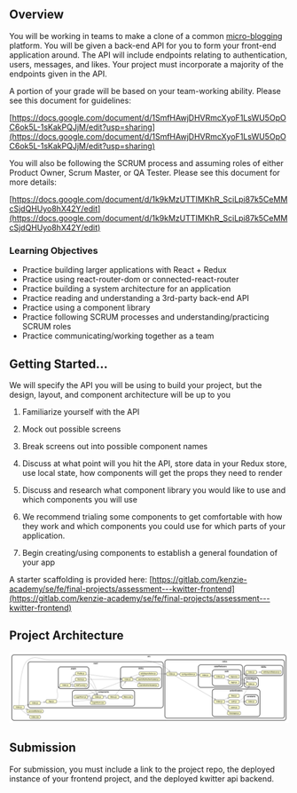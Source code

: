 ## Overview

You will be working in teams to make a clone of a common [micro-blogging](https://en.wikipedia.org/wiki/Microblogging) platform. You will be given a back-end API for you to form your front-end application around. The API will include endpoints relating to authentication, users, messages, and likes. Your project must incorporate a majority of the endpoints given in the API.

A portion of your grade will be based on your team-working ability. Please see this document for guidelines:

[https://docs.google.com/document/d/1SmfHAwjDHVRmcXyoF1LsWU5OpOC6ok5L-1sKakPQJjM/edit?usp=sharing](https://docs.google.com/document/d/1SmfHAwjDHVRmcXyoF1LsWU5OpOC6ok5L-1sKakPQJjM/edit?usp=sharing)

You will also be following the SCRUM process and assuming roles of either Product Owner, Scrum Master, or QA Tester. Please see this document for more details:

[https://docs.google.com/document/d/1k9kMzUTTIMKhR_SciLpi87k5CeMMcSjdQHUyo8hX42Y/edit](https://docs.google.com/document/d/1k9kMzUTTIMKhR_SciLpi87k5CeMMcSjdQHUyo8hX42Y/edit)

### Learning Objectives

- Practice building larger applications with React + Redux
- Practice using react-router-dom or connected-react-router
- Practice building a system architecture for an application
- Practice reading and understanding a 3rd-party back-end API
- Practice using a component library
- Practice following SCRUM processes and understanding/practicing SCRUM roles
- Practice communicating/working together as a team

## Getting Started...

We will specify the API you will be using to build your project, but the design, layout, and component architecture will be up to you

1. Familiarize yourself with the API
2. Mock out possible screens
3. Break screens out into possible component names
4. Discuss at what point will you hit the API, store data in your Redux store, use local state, how components will get the props they need to render
5. Discuss and research what component library you would like to use and which components you will use

6. We recommend trialing some components to get comfortable with how they work and which components you could use for which parts of your application.

7. Begin creating/using components to establish a general foundation of your app

A starter scaffolding is provided here: [https://gitlab.com/kenzie-academy/se/fe/final-projects/assessment---kwitter-frontend](https://gitlab.com/kenzie-academy/se/fe/final-projects/assessment---kwitter-frontend)

## Project Architecture

[![./dependencygraph.svg](./dependencygraph.svg)](./dependencygraph.html)

## Submission

For submission, you must include a link to the project repo, the deployed instance of your frontend project, and the deployed kwitter api backend.
